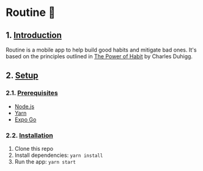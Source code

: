 # Routine 🔄

## 1. [Introduction](#1-introduction)

Routine is a mobile app to help build good habits and mitigate bad ones. It's based on the principles outlined in [The Power of Habit](https://en.wikipedia.org/wiki/The_Power_of_Habit) by Charles Duhigg.

## 2. [Setup](#2-setup)

### 2.1. [Prerequisites](#21-prerequisites)

- [Node.js](https://nodejs.org/)
- [Yarn](https://yarnpkg.com/)
- [Expo Go](https://expo.dev/client)

### 2.2. [Installation](#22-installation)

1. Clone this repo
2. Install dependencies: `yarn install`
3. Run the app: `yarn start`
